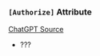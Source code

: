 ### `[Authorize]` Attribute
[ChatGPT Source](https://chatgpt.com/c/e0f6a30e-365a-49fe-9548-e2be8d0acc7d)
- ???